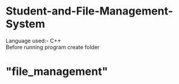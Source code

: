 # Student-and-File-Management-System
Language used:- C++   
Before running program create folder     
# "file_management"   
    
